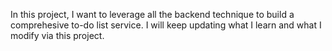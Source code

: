 In this project, I want to leverage all the backend technique to build a
comprehesive to-do list service.
I will keep updating what I learn and what I modify via this project.
